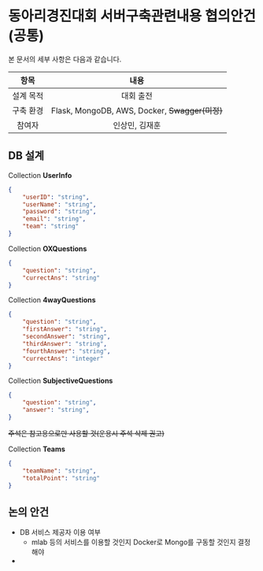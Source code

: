 # 동아리경진대회 서버구축관련내용 협의안건(공통)

본 문서의 세부 사항은 다음과 같습니다.

|   항목    |                      내용                      |
| :-------: | :--------------------------------------------: |
| 설계 목적 |                   대회 출전                    |
| 구축 환경 | Flask, MongoDB, AWS, Docker, ~~Swagger(미정)~~ |
|  참여자   |                 인상민, 김재훈                 |

## DB 설계

Collection **UserInfo**

```json
{
    "userID": "string",
    "userName": "string",
    "password": "string",
    "email": "string",
    "team": "string"
}
```

Collection **OXQuestions**

```json
{
    "question": "string",
    "currectAns": "string"
}
```

Collection **4wayQuestions**

```json
{
    "question": "string",
    "firstAnswer": "string",
    "secondAnswer": "string",
    "thirdAnswer": "string",
    "fourthAnswer": "string",
    "currectAns": "integer"
}
```

Collection **SubjectiveQuestions**

```json
{
    "question": "string",
    "answer": "string",
}
```

~~주석은 참고용으로만 사용할 것(운용시 주석 삭제 권고)~~

Collection **Teams**

```json
{
    "teamName": "string",
    "totalPoint": "string"
}
```

## 논의 안건

- DB 서비스 제공자 이용 여부
  - mlab 등의 서비스를 이용할 것인지 Docker로 Mongo를 구동할 것인지 결정해야
- 
